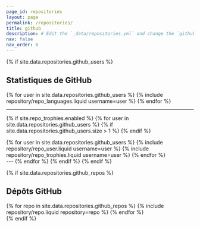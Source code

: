 ```yaml
---
page_id: repositories
layout: page
permalink: /repositories/
title: github
description: # Edit the `_data/repositories.yml` and change the `github_users` and `github_repos` lists to include your own GitHub profile and repositories.
nav: false
nav_order: 6
---
```


{% if site.data.repositories.github_users %}
## Statistiques de GitHub
<div class="repositories d-flex flex-wrap flex-md-row flex-column align-items-top">
  {% for user in site.data.repositories.github_users %}
    {% include repository/repo_languages.liquid username=user %}
  {% endfor %}
</div>

---

{% if site.repo_trophies.enabled %}
{% for user in site.data.repositories.github_users %}
{% if site.data.repositories.github_users.size > 1 %}
{% endif %}
  <div class="repositories d-flex flex-wrap flex-md-row flex-column align-items-top">
    {% for user in site.data.repositories.github_users %}
      {% include repository/repo_user.liquid username=user %}
      {% include repository/repo_trophies.liquid username=user %}
    {% endfor %}
  </div>
---
{% endfor %}
{% endif %}
{% endif %}

{% if site.data.repositories.github_repos %}
## Dépôts GitHub
<div class="repositories d-flex flex-wrap flex-md-row flex-column align-items-top">
  {% for repo in site.data.repositories.github_repos %}
    {% include repository/repo.liquid repository=repo %}
  {% endfor %}
</div>
{% endif %}
